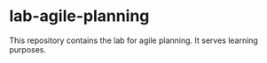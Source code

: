 # lab-agile-planning
This repository contains the lab for agile planning. It serves learning purposes.
